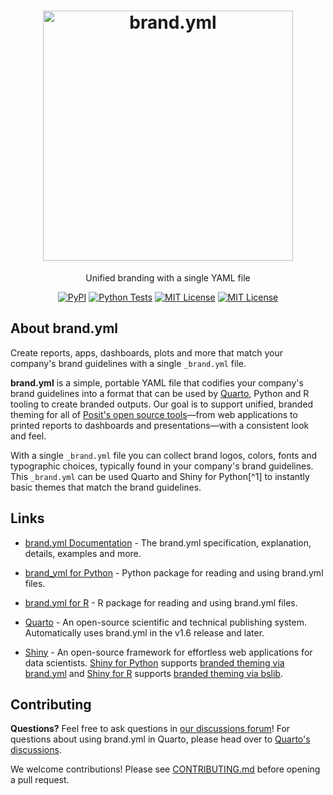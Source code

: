 <div align="center">
<h1><img src="https://github.com/posit-dev/brand-yml/raw/refs/heads/main/docs/logos/wide/brand-yml-wide-color.svg" width="400px" alt="brand.yml" /></h1>

Unified branding with a single YAML file
</div>

<p align="center">
<!-- badges start -->
<a href="https://pypi.org/project/brand-yml/"><img alt="PyPI" src="https://img.shields.io/pypi/v/brand_yml?logo=python&logoColor=white&color=orange"></a>
<a href="https://github.com/posit-dev/brand-yml"><img src="https://github.com/posit-dev/brand-yml/actions/workflows/py-test.yml/badge.svg?branch=main" alt="Python Tests"></a>
<a href="https://choosealicense.com/licenses/mit/"><img src="https://img.shields.io/badge/License-MIT-blue.svg" alt="MIT License"></a>
<a href="https://choosealicense.com/licenses/mit/"><img src="https://img.shields.io/badge/License-MIT-blue.svg" alt="MIT License"></a>
<!-- badges end -->
</p>


## About brand.yml

Create reports, apps, dashboards, plots and more that match your company's brand guidelines with a single `_brand.yml` file.

**brand.yml** is a simple, portable YAML file that codifies your company's brand guidelines into a format that can be used by [Quarto](https://quarto.org), Python and R tooling to create branded outputs.
Our goal is to support unified, branded theming for all of [Posit's open source tools](https://posit.co/products/open-source/)—from web applications to printed reports to dashboards and presentations—with a consistent look and feel.

With a single `_brand.yml` file you can collect brand logos, colors, fonts and typographic choices, typically found in your company's brand guidelines.
This `_brand.yml` can be used Quarto and Shiny for Python[^1] to instantly basic themes that match the brand guidelines.

## Links

- [brand.yml Documentation](https://posit-dev.github.io/brand-yml) - The brand.yml specification, explanation, details, examples and more.

- [brand_yml for Python](https://posit-dev.github.io/brand-yml/pkg/py) - Python package for reading and using brand.yml files.

- [brand.yml for R](https://posit-dev.github.io/brand-yml/pkg/r) - R package for reading and using brand.yml files.

- [Quarto](https://quarto.org) - An open-source scientific and technical publishing system. Automatically uses brand.yml in the v1.6 release and later.

- [Shiny](https://shiny.posit.co) - An open-source framework for effortless web applications for data scientists. [Shiny for Python](https://shiny.posit.co/py) supports [branded theming via brand.yml](https://shiny.posit.co/py/api/core/ui.Theme.html#shiny.ui.Theme.from_brand) and [Shiny for R](https://shiny.posit.co/r) supports [branded theming via bslib](https://rstudio.github.io/bslib/articles/brand-yml/index.html).


## Contributing

**Questions?** Feel free to ask questions in [our discussions forum](https://github.com/posit-dev/brand-yml/discussions)! For questions about using brand.yml in Quarto, please head over to [Quarto's discussions](https://github.com/quarto-dev/quarto-cli/discussions).

We welcome contributions! Please see [CONTRIBUTING.md](CONTRIBUTING.md) before opening a pull request.

